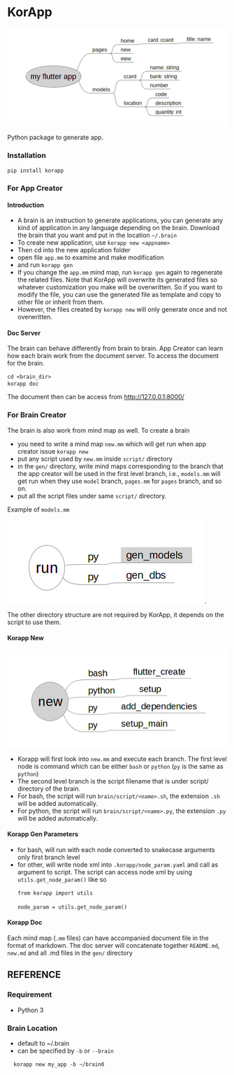 # KorApp
![](https://github.com/korakotlee/img/raw/master/sample_mm.png)

Python package to generate app.

### Installation

```
pip install korapp
```

### For App Creator

#### Introduction
  - A brain is an instruction to generate applications, you can generate any kind of application in any language depending on the brain. Download the brain that you want and put in the location `~/.brain`
  - To create new application, use `korapp new <appname>`
  - Then cd into the new application folder
  - open file `app.mm` to examine and make modification
  - and run `korapp gen`
  - If you change the `app.mm` mind map, run `korapp gen` again to regenerate the related files. Note that KorApp will overwrite its generated files so whatever customization you make will be overwritten. So if you want to modify the file, you can use the generated file as template and copy to other file or inherit from them.
  - However, the files created by `korapp new` will only generate once and not overwritten.

#### Doc Server
  The brain can behave differently from brain to brain. App Creator can learn how each brain work from the document server. To access the document for the brain.
  ```
  cd <brain_dir>
  korapp doc
  ```
  The document then can be access from http://127.0.0.1:8000/
  
### For Brain Creator

The brain is also work from mind map as well. To create a brain

- you need to write a mind map `new.mm` which will get run when app creator issue `korapp new`
- put any script used by `new.mm` inside `script/` directory
- in the `gen/` directory, write mind maps corresponding to the branch that the app creator will be used in the first level branch, i.e., `models.mm` will get run when they use `model` branch, `pages.mm` for `pages` branch, and so on.
- put all the script files under same `script/` directory.

Example of `models.mm`

![models](https://github.com/korakotlee/img/raw/master/korapp/models.png).

The other directory structure are not required by KorApp, it depends on the script to use them.

#### Korapp New
![Korapp new](https://raw.githubusercontent.com/korakotlee/img/master/korapp/new_mm.png)

  - Korapp will first look into `new.mm` and execute each branch. The first level node is command which can be either `bash` or `python` (`py` is the same as `python`)
  - The second level branch is the script filename that is under script/ directory of the brain.
  - For bash, the script will run `brain/script/<name>.sh`, the extension `.sh` will be added automatically.
  - For python, the script will run `brain/script/<name>.py`, the extension `.py` will be added automatically.

#### Korapp Gen Parameters
  - for bash, will run with each node converted to snakecase arguments only first branch level
  - for other, will write node xml into `.korapp/node_param.yaml` and call as argument to script. The script can access node xml by using `utils.get_node_param()` like so
    ```
    from korapp import utils

    node_param = utils.get_node_param()
    ```

#### Korapp Doc

Each mind map (`.mm` files) can have accompanied document file in the format of markdown. The doc server will concatenate together `README.md`, `new.md` and all .md files in the `gen/` directory

## REFERENCE

### Requirement
  - Python 3

### Brain Location
  - default to ~/.brain
  - can be specified by `-b` or `--brain`
  ```
    korapp new my_app -b ~/brain0
  ```
